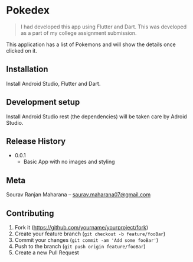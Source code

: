 # Pokedex
> I had developed this app using Flutter and Dart. This was developed as a part of my college assignment submission.

This application has a list of Pokemons and will show the details once clicked on it.

<!-- ![](header.png) -->

## Installation
Install Android Studio, Flutter and Dart. 

## Development setup
Install Android Studio rest (the dependencies) will be taken care by Adroid Studio.

## Release History

* 0.0.1
    * Basic App with no images and styling

## Meta

Sourav Ranjan Maharana – saurav.maharana07@gmail.com

## Contributing

1. Fork it (<https://github.com/yourname/yourproject/fork>)
2. Create your feature branch (`git checkout -b feature/fooBar`)
3. Commit your changes (`git commit -am 'Add some fooBar'`)
4. Push to the branch (`git push origin feature/fooBar`)
5. Create a new Pull Request
